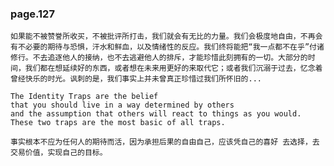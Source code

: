 ### page.127
    如果能不被赞誉所收买，不被批评所打击，我们就会有无比的力量。我们会极度地自由，不再会有不必要的期待与恐惧，汗水和鲜血，以及情绪性的反应。我们终将能把“我一点都不在乎”付诸修行。不去追逐他人的接纳，也不去逃避他人的排斥，才能珍惜此刻拥有的一切。大部分的时间，我们都在想延续好的东西，或者想在未来用更好的来取代它；或者我们沉溺于过去，忆念着曾经快乐的时光。讽刺的是，我们事实上并未曾真正珍惜过我们所怀旧的...

    The Identity Traps are the belief
    that you should live in a way determined by others
    and the assumption that others will react to things as you would. 
    These two traps are the most basic of all traps.

    事实根本不应为任何人的期待而活，因为承担后果的自由自己，应该凭自己的喜好 去选择，去交易价值，实现自己的目标。